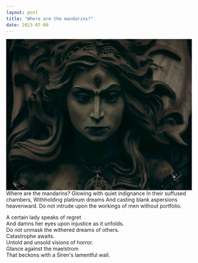```yaml
---
layout: post
title: "Where are the mandarins?"
date: 2023-07-09
---
```

<img style="float: right;" alt="a lamentful siren" src="/images/posts/siren.jpeg" width="512" height="410">
Where are the mandarins?  
Glowing with quiet indignance  
In their suffused chambers,  
Withholding platinum dreams  
And casting blank aspersions heavenward.  
Do not intrude upon the workings of men without portfolio.   

A certain lady speaks of regret  
And damns her eyes upon injustice as it unfolds.  
Do not unmask the withered dreams of others.  
Catastrophe awaits.  
Untold and unsold visions of horror.  
Glance against the maelstrom  
That beckons with a Siren's lamentful wail. 

